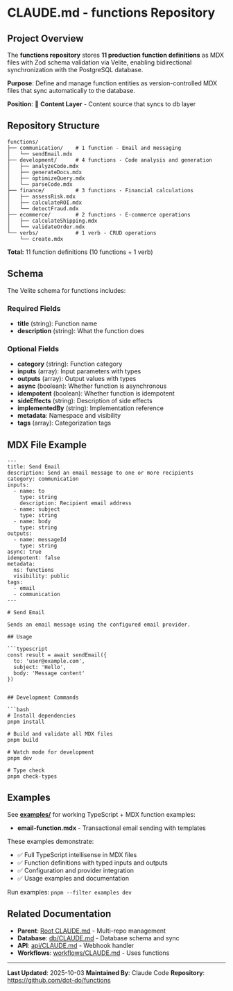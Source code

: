 # CLAUDE.md - functions Repository

## Project Overview

The **functions repository** stores **11 production function definitions** as MDX files with Zod schema validation via Velite, enabling bidirectional synchronization with the PostgreSQL database.

**Purpose**: Define and manage function entities as version-controlled MDX files that sync automatically to the database.

**Position**: 📝 **Content Layer** - Content source that syncs to db layer

## Repository Structure

```
functions/
├── communication/    # 1 function - Email and messaging
│   └── sendEmail.mdx
├── development/      # 4 functions - Code analysis and generation
│   ├── analyzeCode.mdx
│   ├── generateDocs.mdx
│   ├── optimizeQuery.mdx
│   └── parseCode.mdx
├── finance/          # 3 functions - Financial calculations
│   ├── assessRisk.mdx
│   ├── calculateROI.mdx
│   └── detectFraud.mdx
├── ecommerce/        # 2 functions - E-commerce operations
│   ├── calculateShipping.mdx
│   └── validateOrder.mdx
└── verbs/            # 1 verb - CRUD operations
    └── create.mdx
```

**Total:** 11 function definitions (10 functions + 1 verb)

## Schema

The Velite schema for functions includes:

### Required Fields
- **title** (string): Function name
- **description** (string): What the function does

### Optional Fields
- **category** (string): Function category
- **inputs** (array): Input parameters with types
- **outputs** (array): Output values with types
- **async** (boolean): Whether function is asynchronous
- **idempotent** (boolean): Whether function is idempotent
- **sideEffects** (string): Description of side effects
- **implementedBy** (string): Implementation reference
- **metadata**: Namespace and visibility
- **tags** (array): Categorization tags

## MDX File Example

```mdx
---
title: Send Email
description: Send an email message to one or more recipients
category: communication
inputs:
  - name: to
    type: string
    description: Recipient email address
  - name: subject
    type: string
  - name: body
    type: string
outputs:
  - name: messageId
    type: string
async: true
idempotent: false
metadata:
  ns: functions
  visibility: public
tags:
  - email
  - communication
---

# Send Email

Sends an email message using the configured email provider.

## Usage

```typescript
const result = await sendEmail({
  to: 'user@example.com',
  subject: 'Hello',
  body: 'Message content'
})
```
```

## Development Commands

```bash
# Install dependencies
pnpm install

# Build and validate all MDX files
pnpm build

# Watch mode for development
pnpm dev

# Type check
pnpm check-types
```

## Examples

See **[examples/](../examples/)** for working TypeScript + MDX function examples:

- **email-function.mdx** - Transactional email sending with templates

These examples demonstrate:
- ✅ Full TypeScript intellisense in MDX files
- ✅ Function definitions with typed inputs and outputs
- ✅ Configuration and provider integration
- ✅ Usage examples and documentation

Run examples: `pnpm --filter examples dev`

## Related Documentation

- **Parent**: [Root CLAUDE.md](../CLAUDE.md) - Multi-repo management
- **Database**: [db/CLAUDE.md](../db/CLAUDE.md) - Database schema and sync
- **API**: [api/CLAUDE.md](../api/CLAUDE.md) - Webhook handler
- **Workflows**: [workflows/CLAUDE.md](../workflows/CLAUDE.md) - Uses functions

---

**Last Updated**: 2025-10-03
**Maintained By**: Claude Code
**Repository**: https://github.com/dot-do/functions
